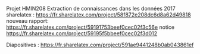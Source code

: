 Projet HMIN208 Extraction de connaissances dans les données 2017
sharelatex : https://fr.sharelatex.com/project/58f872e208dc6d8a62d49818
nouveau rapport: https://fr.sharelatex.com/project/59191753beef0cec02f3c56e
notice https://fr.sharelatex.com/project/59195f5bbeef0cec02f3d012

Diapositives : https://fr.sharelatex.com/project/591ae9441248b0ab043861ef
